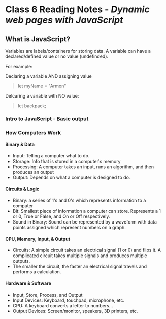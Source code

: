 # Class 6 Reading Notes - *Dynamic web pages with JavaScript*

## What is JavaScript?

Variables are labels/containers for storing data. A variable can have a declared/defined value or no value (undefinded).

For example:

Declaring a variable AND assigning value
> let myName = "Armon"

Delcaring a variable with NO value: 
> let backpack;

### Intro to JavaScript - Basic output

### How Computers Work

#### Binary & Data

- Input: Telling a computer what to do.
- Storage: Info that is stored in a computer's memory
- Processing: A computer takes an input, runs an algorithm, and then produces an output
- Output: Depends on what a computer is designed to do.

#### Circuits & Logic

- Binary: a series of 1's and 0's which represents information to a computer
- Bit: Smallest piece of information a computer can store. Represents a 1 or 0, True or False, and On or Off respectively.
- Sound in Binary: Sound can be represented by a waveform with data points assigned which represent numbers on a graph.

#### CPU, Memory, Input, & Output

- Circuits: A simple circuit takes an electrical signal (1 or 0) and flips it. A complicated circuit takes multiple signals and produces multiple outputs.
- The smaller the circuit, the faster an electrical signal travels and performs a calculation.

#### Hardware & Software

- Input, Store, Process, and Output
- Input Devices: Keyboard, touchpad, microphone, etc.
- CPU: A keyboard converts a letter to numbers...
- Output Devices: Screen/monitor, speakers, 3D printers, etc.
